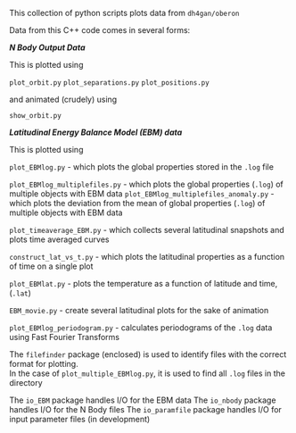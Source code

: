 This collection of python scripts plots data from `dh4gan/oberon`

Data from this C++ code comes in several forms:

***N Body Output Data***

This is plotted using

`plot_orbit.py`
`plot_separations.py`
`plot_positions.py`

and animated (crudely) using 

`show_orbit.py`

***Latitudinal Energy Balance Model (EBM) data***

This is plotted using

`plot_EBMlog.py` - which plots the global properties stored in the `.log` file

`plot_EBMlog_multiplefiles.py` - which plots the global properties (`.log`) of multiple objects with EBM data
`plot_EBMlog_multiplefiles_anomaly.py` - which plots the deviation from the mean of global properties (`.log`) of multiple objects with EBM data

`plot_timeaverage_EBM.py` - which collects several latitudinal snapshots and plots time averaged curves

`construct_lat_vs_t.py` - which plots the latitudinal properties as a function of time on a single plot

`plot_EBMlat.py` - plots the temperature as a function of latitude and time, (`.lat`)

`EBM_movie.py` - create several latitudinal plots for the sake of animation

`plot_EBMlog_periodogram.py` - calculates periodograms of the `.log` data using Fast Fourier Transforms


The `filefinder` package (enclosed) is used to identify files with the correct format for plotting.  
In the case of `plot_multiple_EBMlog.py`, it is used to find all `.log` files in the directory

The `io_EBM` package handles I/O for the EBM data
The `io_nbody` package handles I/O for the N Body files
The `io_paramfile` package handles I/O for input parameter files (in development)
